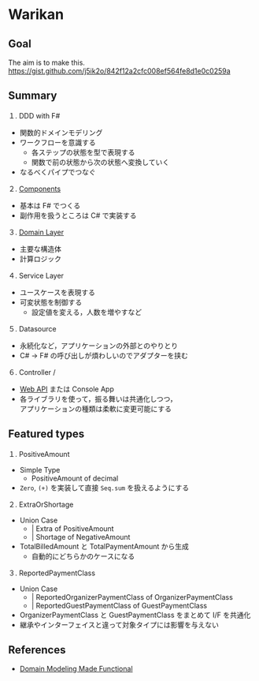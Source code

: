 # Warikan

## Goal

The aim is to make this.  
https://gist.github.com/j5ik2o/842f12a2cfc008ef564fe8d1e0c0259a


## Summary

１. DDD with F#
- 関数的ドメインモデリング
- ワークフローを意識する
  - 各ステップの状態を型で表現する
  - 関数で前の状態から次の状態へ変換していく
- なるべくパイプでつなぐ

２. [Components](./components.md)
- 基本は F# でつくる
- 副作用を扱うところは C# で実装する

３. [Domain Layer](./domain.md)
- 主要な構造体
- 計算ロジック

４. Service Layer
- ユースケースを表現する
- 可変状態を制御する
  - 設定値を変える，人数を増やすなど

５. Datasource
- 永続化など，アプリケーションの外部とのやりとり
- C# -> F# の呼び出しが煩わしいのでアダプターを挟む

６. Controller / 
- [Web API](./api.md) または Console App
- 各ライブラリを使って，振る舞いは共通化しつつ，  
  アプリケーションの種類は柔軟に変更可能にする


## Featured types

１. PositiveAmount
  - Simple Type
    - PositiveAmount of decimal
  - `Zero`, `(+)` を実装して直接 `Seq.sum` を扱えるようにする

２. ExtraOrShortage
  - Union Case
    - | Extra    of PositiveAmount
    - | Shortage of NegativeAmount
  - TotalBilledAmount と TotalPaymentAmount から生成
    - 自動的にどちらかのケースになる

３. ReportedPaymentClass
  - Union Case
    - | ReportedOrganizerPaymentClass of OrganizerPaymentClass
    - | ReportedGuestPaymentClass     of GuestPaymentClass
  - OrganizerPaymentClass と GuestPaymentClass をまとめて I/F を共通化
  - 継承やインターフェイスと違って対象タイプには影響を与えない


## References
- [Domain Modeling Made Functional](https://www.amazon.co.jp/dp/B07B44BPFB)
